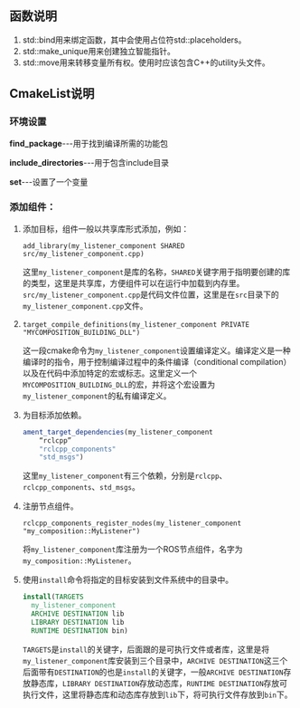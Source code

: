 ## 函数说明

1. std::bind用来绑定函数，其中会使用占位符std::placeholders。
2. std::make_unique用来创建独立智能指针。
3. std::move用来转移变量所有权。使用时应该包含C++的utility头文件。





## CmakeList说明

### 环境设置

**find_package**---用于找到编译所需的功能包

**include_directories**---用于包含include目录

**set**---设置了一个变量



### 添加组件：

1. 添加目标，组件一般以共享库形式添加，例如：

   ```add_library(my_listener_component SHARED src/my_listener_component.cpp)```

   这里`my_listener_component`是库的名称，`SHARED`关键字用于指明要创建的库的类型，这里是共享库，方便组件可以在运行中加载到内存里。`src/my_listener_component.cpp`是代码文件位置，这里是在`src`目录下的`my_listener_component.cpp`文件。

2. ```target_compile_definitions(my_listener_component PRIVATE "MYCOMPOSITION_BUILDING_DLL")```

   这一段cmake命令为`my_listener_component`设置编译定义。编译定义是一种编译时的指令，用于控制编译过程中的条件编译（conditional compilation）以及在代码中添加特定的宏或标志。这里定义一个`MYCOMPOSITION_BUILDING_DLL`的宏，并将这个宏设置为`my_listener_component`的私有编译定义。

3. 为目标添加依赖。

   ```cmake
   ament_target_dependencies(my_listener_component 
       “rclcpp”
       "rclcpp_components"
       "std_msgs")
   ```

   这里`my_listener_component`有三个依赖，分别是`rclcpp`、`rclcpp_components`、`std_msgs`。

4. 注册节点组件。

   ```camke
   rclcpp_components_register_nodes(my_listener_component "my_composition::MyListener")
   ```

   将`my_listener_component`库注册为一个ROS节点组件，名字为`my_composition::MyListener`。

5. 使用`install`命令将指定的目标安装到文件系统中的目录中。

   ```cmake
   install(TARGETS
     my_listener_component
     ARCHIVE DESTINATION lib
     LIBRARY DESTINATION lib
     RUNTIME DESTINATION bin)
   ```

   `TARGETS`是`install`的关键字，后面跟的是可执行文件或者库，这里是将`my_listener_component`库安装到三个目录中，`ARCHIVE DESTINATION`这三个后面带有`DESTINATION`的也是`install`的关键字，一般`ARCHIVE DESTINATION`存放静态库，`LIBRARY DESTINATION`存放动态库，`RUNTIME DESTINATION`存放可执行文件，这里将静态库和动态库存放到`lib`下，将可执行文件存放到`bin`下。



